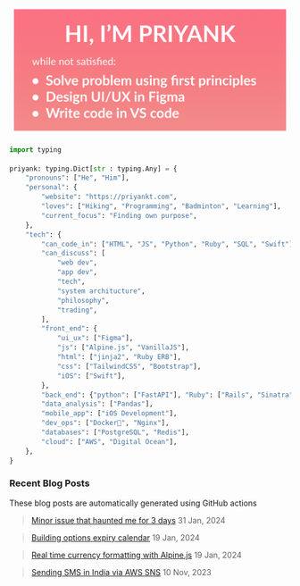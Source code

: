<img src="https://github.com/priyankt/priyankt/blob/main/profile-header.jpg" alt="Priyank GitHub profile README header image">

```python
import typing

priyank: typing.Dict[str : typing.Any] = {
    "pronouns": ["He", "Him"],
    "personal": {
        "website": "https://priyankt.com",
        "loves": ["Hiking", "Programming", "Badminton", "Learning"],
        "current_focus": "Finding own purpose",
    },
    "tech": {
        "can_code_in": ["HTML", "JS", "Python", "Ruby", "SQL", "Swift"],
        "can_discuss": [
            "web dev",
            "app dev",
            "tech",
            "system architucture",
            "philosophy",
            "trading",
        ],
        "front_end": {
            "ui_ux": ["Figma"],
            "js": ["Alpine.js", "VanillaJS"],
            "html": ["jinja2", "Ruby ERB"],
            "css": ["TailwindCSS", "Bootstrap"],
            "iOS": ["Swift"],
        },
        "back_end": {"python": ["FastAPI"], "Ruby": ["Rails", "Sinatra"]},
        "data_analysis": ["Pandas"],
        "mobile_app": ["iOS Development"],
        "dev_ops": ["Docker🐳", "Nginx"],
        "databases": ["PostgreSQL", "Redis"],
        "cloud": ["AWS", "Digital Ocean"],
    },
}
```
### Recent Blog Posts
These blog posts are automatically generated using GitHub actions

<!-- BLOG_START -->
> [Minor issue that haunted me for 3 days](https://priyankt.github.io/posts/fastapi-query-param-caching-issue/)
> 31 Jan, 2024

> [Building options expiry calendar](https://priyankt.github.io/posts/building-expiry-calendar/)
> 19 Jan, 2024

> [Real time currency formatting with Alpine.js](https://priyankt.github.io/posts/real-time-currency-formatting-alpine-js/)
> 19 Jan, 2024

> [Sending SMS in India via AWS SNS](https://priyankt.github.io/posts/sending-sms-aws-sns/)
> 10 Nov, 2023

<!-- BLOG_END -->
